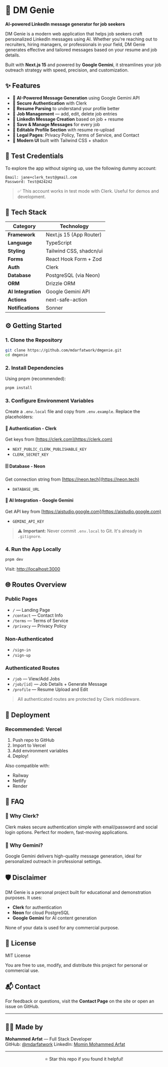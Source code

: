 # 💬 DM Genie

**AI-powered LinkedIn message generator for job seekers**

DM Genie is a modern web application that helps job seekers craft personalized LinkedIn messages using AI. Whether you're reaching out to recruiters, hiring managers, or professionals in your field, DM Genie generates effective and tailored messages based on your resume and job details.

Built with **Next.js 15** and powered by **Google Gemini**, it streamlines your job outreach strategy with speed, precision, and customization.

## ✨ Features

- 🤖 **AI-Powered Message Generation** using Google Gemini API
- 🔐 **Secure Authentication** with Clerk
- 📄 **Resume Parsing** to understand your profile better
- 📌 **Job Management** — add, edit, delete job entries
- 💬 **LinkedIn Message Creation** based on job + resume
- 💾 **Save & Manage Messages** for every job
- 👤 **Editable Profile Section** with resume re-upload
- 📜 **Legal Pages**: Privacy Policy, Terms of Service, and Contact
- 💅 **Modern UI** built with Tailwind CSS + shadcn

## 🧪 Test Credentials

To explore the app without signing up, use the following dummy account:

```
Email: jane+clerk_test@gmail.com
Password: Test@424242
```

> ✅ This account works in test mode with Clerk. Useful for demos and development.

## 🧱 Tech Stack

| Category | Technology |
|----------|------------|
| **Framework** | Next.js 15 (App Router) |
| **Language** | TypeScript |
| **Styling** | Tailwind CSS, shadcn/ui |
| **Forms** | React Hook Form + Zod |
| **Auth** | Clerk |
| **Database** | PostgreSQL (via Neon) |
| **ORM** | Drizzle ORM |
| **AI Integration** | Google Gemini API |
| **Actions** | next-safe-action |
| **Notifications** | Sonner |

## ⚙️ Getting Started

### 1. Clone the Repository

```bash
git clone https://github.com/mdarfatwork/dmgenie.git
cd dmgenie
```

### 2. Install Dependencies

Using pnpm (recommended):

```bash
pnpm install
```

### 3. Configure Environment Variables

Create a `.env.local` file and copy from `.env.example`. Replace the placeholders:

#### 🔐 Authentication - Clerk
Get keys from [https://clerk.com](https://clerk.com)
- `NEXT_PUBLIC_CLERK_PUBLISHABLE_KEY`
- `CLERK_SECRET_KEY`

#### 🗄️ Database - Neon
Get connection string from [https://neon.tech](https://neon.tech)
- `DATABASE_URL`

#### 🤖 AI Integration - Google Gemini
Get API key from [https://aistudio.google.com](https://aistudio.google.com)
- `GEMINI_API_KEY`

> ⚠️ **Important:** Never commit `.env.local` to Git. It's already in `.gitignore`.

### 4. Run the App Locally

```bash
pnpm dev
```

Visit: [http://localhost:3000](http://localhost:3000)

## 🌐 Routes Overview

### Public Pages
- `/` — Landing Page
- `/contact` — Contact Info
- `/terms` — Terms of Service
- `/privacy` — Privacy Policy

### Non-Authenticated
- `/sign-in`
- `/sign-up`

### Authenticated Routes
- `/job` — View/Add Jobs
- `/job/[id]` — Job Details + Generate Message
- `/profile` — Resume Upload and Edit

> All authenticated routes are protected by Clerk middleware.

## 🚀 Deployment

### Recommended: Vercel

1. Push repo to GitHub
2. Import to Vercel
3. Add environment variables
4. Deploy!

Also compatible with:
- Railway
- Netlify
- Render

## 🙋 FAQ

### 🔐 Why Clerk?
Clerk makes secure authentication simple with email/password and social login options. Perfect for modern, fast-moving applications.

### 🤖 Why Gemini?
Google Gemini delivers high-quality message generation, ideal for personalized outreach in professional settings.

## 🛡️ Disclaimer

DM Genie is a personal project built for educational and demonstration purposes. It uses:
- **Clerk** for authentication
- **Neon** for cloud PostgreSQL
- **Google Gemini** for AI content generation

None of your data is used for any commercial purpose.

## 📄 License

MIT License

You are free to use, modify, and distribute this project for personal or commercial use.

## 📬 Contact

For feedback or questions, visit the **Contact Page** on the site or open an issue on GitHub.

---

## 👨‍💻 Made by

**Mohammed Arfat** — Full Stack Developer  
GitHub: [@mdarfatwork](https://github.com/mdarfatwork)
LinkedIn: [Momin Mohammed Arfat](https://www.linkedin.com/in/momin-mohammed-arfat/)

---

<div align="center">
  <p>⭐ Star this repo if you found it helpful!</p>
</div>
